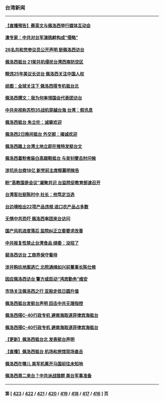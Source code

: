 ### 台湾新闻
---
#### [【直播预告】蔡英文与佩洛西举行媒体互动会](../../pages/ncid1349361/n13794125.md) 
#### [澳专家：中共对台军演挑衅构成“侵略”](../../pages/ncid1349361/n13794132.md) 
#### [26名共和党参议员公开声明 挺佩洛西访台](../../pages/ncid1349361/n13794116.md) 
#### [佩洛西抵台 21架共机侵扰台湾西南防空区](../../pages/ncid1349361/n13794126.md) 
#### [睽违25年美议长访台 佩洛西关注中国人权](../../pages/ncid1349361/n13793973.md) 
#### [组图：全球关注下 佩洛西搭专机抵台北](../../pages/ncid1349361/n13794104.md) 
#### [佩洛西撰文：我为何率领国会代表团访台](../../pages/ncid1349361/n13794094.md) 
#### [中共央视称苏恺35战机穿越台海 台湾：假讯息](../../pages/ncid1349361/n13794103.md) 
#### [佩洛西抵台 朱立伦：诚挚欢迎](../../pages/ncid1349361/n13794087.md) 
#### [佩洛西2日晚间抵台 外交部：竭诚欢迎](../../pages/ncid1349361/n13794090.md) 
#### [佩洛西踏上台湾土地立即在推特发挺台文](../../pages/ncid1349361/n13794107.md) 
#### [佩洛西着粉套装白高跟鞋抵台 与吴钊燮击肘问候](../../pages/ncid1349361/n13794083.md) 
#### [涉坑杀台商18亿 新党前主席郁慕明挨告](../../pages/ncid1349361/n13794036.md) 
#### [盼“高教国是会议”凝聚共识 台监院促教育部速召开](../../pages/ncid1349361/n13794045.md) 
#### [台湾客社挺陈时中 社长：他笃定当选](../../pages/ncid1349361/n13794034.md) 
#### [台边境检出22项产品违规 进口农产品占多数](../../pages/ncid1349361/n13794046.md) 
#### [无惧中共恐吓 佩洛西率团来台访问](../../pages/ncid1349361/n13794029.md) 
#### [国产风机进度落后 监院纠正立委要求改善](../../pages/ncid1349361/n13794038.md) 
#### [中共报复性禁止台湾食品 绿委：没招了](../../pages/ncid1349361/n13794040.md) 
#### [裴洛西访台 工商界保守看待](../../pages/ncid1349361/n13794019.md) 
#### [涉并购玖地案逃亡 北院通缉如兴前董事长陈仕修](../../pages/ncid1349361/n13794010.md) 
#### [因应佩洛西访台 警方或启动“鸿宾勤务”维安](../../pages/ncid1349361/n13793957.md) 
#### [市场关注佩洛西之行 亚股走低日圆升值](../../pages/ncid1349361/n13793949.md) 
#### [佩洛西抵台发挺台声明 回击中共无理指控](../../pages/ncid1349361/n13794082.md) 
#### [佩洛西搭C-40行政专机 避南海取道菲律宾海抵台](../../pages/ncid1349361/n13794075.md) 
#### [佩洛西搭C-40行政专机 避南海取道菲律宾海抵台](../../pages/ncid1349361/n13788449.md) 
#### [【更新】佩洛西抵台北 发表挺台声明](../../pages/ncid1349361/n13794061.md) 
#### [【直播】佩洛西抵台 机场和旅馆现场直击](../../pages/ncid1349361/n13794023.md) 
#### [佩洛西在哪儿 美军机离开马国前往未知地](../../pages/ncid1349361/n13794003.md) 
#### [佩洛西周二来台？中共派战狼群 美台军事准备](../../pages/ncid1349361/n13793887.md) 

---
#### 第 [ [423](./423.md) / [422](./422.md) / [421](./421.md) / [420](./420.md) / [419](./419.md) / [418](./418.md) / [417](./417.md) / [416](./416.md) ] 页

